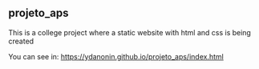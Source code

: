 ﻿## projeto_aps

This is a college project where a static website with html and css is being created

You can see in: https://ydanonin.github.io/projeto_aps/index.html
